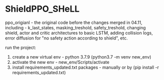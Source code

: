 # ShieldPPO_SHeLL
ppo_origianl - the original code before the changes merged in 04.11, including - k_last_states, masking_treshold, safety_treshold, changing shield, actor and critic 
architectures to basic LSTM, adding collision logs, error diffusion for "no safety action according to shield", etc.

run the project:
1. create a new virtual env - python 3.7.9 (python3.7 -m venv new_env)
2. activate the new env - new_env/Scripts/activate
3. install requirements_updated.txt packages - manually or by (pip install -r requirements_updated.txt)
   
